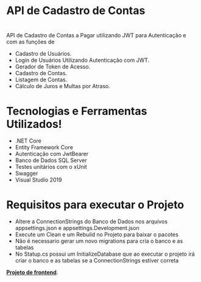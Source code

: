 # API de Cadastro de Contas

#
API de Cadastro de Contas a Pagar utilizando JWT para Autenticação e com as funções de

  - Cadastro de Usuários.
  - Login de Usuários Utilizando Autenticação com JWT.
  - Gerador de Token de Acesso.
  - Cadastro de Contas.
  - Listagem de Contas.
  - Cálculo de Juros e Multas por Atraso.

# Tecnologias  e Ferramentas Utilizados!

  - .NET Core
  - Entity Framework Core
  - Autenticação com JwtBearer
  - Banco de Dados SQL Server
  - Testes unitários com o xUnit
  - Swagger
  - Visual Studio 2019
  
  
# Requisitos para executar o Projeto

  - Altere a ConnectionStrings do Banco de Dados nos arquivos appsettings.json e appsettings.Development.json 
  - Execute um Clean e um Rebuild no Projeto para baixar o pacotes
  - Não é necessario gerar um novo migrations para cria o banco e as tabelas
  - No Statup.cs possui um InitializeDatabase que ao executar o projeto irá criar o banco e as tabelas se a ConnectionStrings estiver correta
  
  
**[Projeto de frontend](https://github.com/thiiagofernando/contasfrontend)**.<br>
